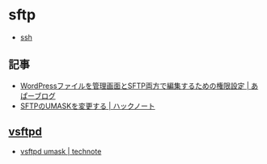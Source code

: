 # sftp

- [ssh](ssh.md)

## 記事

- [WordPressファイルを管理画面とSFTP両方で編集するための権限設定 | あぱーブログ](https://blog.apar.jp/linux/8047/)
- [SFTPのUMASKを変更する | ハックノート](https://hacknote.jp/archives/11289/)


## [vsftpd](../linux/vsftpd.md)

- [vsftpd umask | technote](https://tech.withsin.net/2018/02/26/vsftpd-umask/)